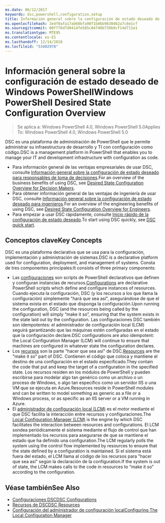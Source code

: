 ```yaml
---
ms.date: 06/12/2017
keywords: dsc,powershell,configuration,setup
title: Información general sobre la configuración de estado deseado de Windows PowerShell
ms.openlocfilehash: 3e4f0afa17ab60bfa98f1b86b9830462a7c8e1cf
ms.sourcegitcommit: 00ff76d7d9414fe585c04740b739b9cf14d711e1
ms.translationtype: MTE95
ms.contentlocale: es-ES
ms.lasthandoff: 12/14/2018
ms.locfileid: "53402978"
---
```

# <a name="windows-powershell-desired-state-configuration-overview"></a><span data-ttu-id="30dc4-103">Información general sobre la configuración de estado deseado de Windows PowerShell</span><span class="sxs-lookup"><span data-stu-id="30dc4-103">Windows PowerShell Desired State Configuration Overview</span></span>

> <span data-ttu-id="30dc4-104">Se aplica a: Windows PowerShell 4.0, Windows PowerShell 5.0</span><span class="sxs-lookup"><span data-stu-id="30dc4-104">Applies To: Windows PowerShell 4.0, Windows PowerShell 5.0</span></span>

<span data-ttu-id="30dc4-105">DSC es una plataforma de administración de PowerShell que le permite administrar su infraestructura de desarrollo y TI con configuración como código.</span><span class="sxs-lookup"><span data-stu-id="30dc4-105">DSC is a management platform in PowerShell that enables you to manage your IT and development infrastructure with configuration as code.</span></span>

- <span data-ttu-id="30dc4-106">Para información general de las ventajas empresariales de usar DSC, consulte [Información general sobre la configuración de estado deseado para responsables de toma de decisiones](decisionMaker.md).</span><span class="sxs-lookup"><span data-stu-id="30dc4-106">For an overview of the business benefits of using DSC, see [Desired State Configuration Overview for Decision Makers](decisionMaker.md).</span></span>
- <span data-ttu-id="30dc4-107">Para obtener información general de las ventajas de ingeniería de usar DSC, consulte [Información general sobre la configuración de estado deseado para ingenieros](DscForEngineers.md).</span><span class="sxs-lookup"><span data-stu-id="30dc4-107">For an overview of the engineering benefits of using DSC, see [Desired State Configuration Overview for Engineers](DscForEngineers.md).</span></span>
- <span data-ttu-id="30dc4-108">Para empezar a usar DSC rápidamente, consulte [Inicio rápido de la configuración de estado deseado](../quickstarts/website-quickstart.md).</span><span class="sxs-lookup"><span data-stu-id="30dc4-108">To start using DSC quickly, see [DSC quick start](../quickstarts/website-quickstart.md).</span></span>

## <a name="key-concepts"></a><span data-ttu-id="30dc4-109">Conceptos clave</span><span class="sxs-lookup"><span data-stu-id="30dc4-109">Key Concepts</span></span>

<span data-ttu-id="30dc4-110">DSC es una plataforma declarativa que se usa para la configuración, implementación y administración de sistemas.</span><span class="sxs-lookup"><span data-stu-id="30dc4-110">DSC is a declarative platform used for configuration, deployment, and management of systems.</span></span> <span data-ttu-id="30dc4-111">Consta de tres componentes principales:</span><span class="sxs-lookup"><span data-stu-id="30dc4-111">It consists of three primary components:</span></span>

- <span data-ttu-id="30dc4-112">Las [configuraciones](../configurations/configurations.md) son scripts de PowerShell declarativos que definen y configuran instancias de recursos.</span><span class="sxs-lookup"><span data-stu-id="30dc4-112">[Configurations](../configurations/configurations.md) are declarative PowerShell scripts which define and configure instances of resources.</span></span>
    <span data-ttu-id="30dc4-113">Cuando ejecuta la configuración, DSC (y los recursos a los que llama la configuración) simplemente "hará que sea así", asegurándose de que el sistema exista en el estado que disponga la configuración.</span><span class="sxs-lookup"><span data-stu-id="30dc4-113">Upon running the configuration, DSC (and the resources being called by the configuration) will simply “make it so”, ensuring that the system exists in the state laid out by the configuration.</span></span>
    <span data-ttu-id="30dc4-114">Las configuraciones DSC también son idempotentes: el administrador de configuración local (LCM) seguirá garantizando que las máquinas estén configuradas en el estado que la configuración declare.</span><span class="sxs-lookup"><span data-stu-id="30dc4-114">DSC configurations are also idempotent: the Local Configuration Manager (LCM) will continue to ensure that machines are configured in whatever state the configuration declares.</span></span>
- <span data-ttu-id="30dc4-115">Los [recursos](../resources/resources.md) son la parte "hacer que sea así" de DSC.</span><span class="sxs-lookup"><span data-stu-id="30dc4-115">[Resources](../resources/resources.md) are the "make it so" part of DSC.</span></span> <span data-ttu-id="30dc4-116">Contienen el código que coloca y mantiene el destino de una configuración en el estado especificado.</span><span class="sxs-lookup"><span data-stu-id="30dc4-116">They contain the code that put and keep the target of a configuration in the specified state.</span></span>
    <span data-ttu-id="30dc4-117">Los recursos residen en los módulos de PowerShell y pueden escribirse para modelar algo tan genérico como un archivo o un proceso de Windows, o algo tan específico como un servidor IIS o una VM que se ejecuta en Azure.</span><span class="sxs-lookup"><span data-stu-id="30dc4-117">Resources reside in PowerShell modules and can be written to model something as generic as a file or a Windows process, or as specific as an IIS server or a VM running in Azure.</span></span>
- <span data-ttu-id="30dc4-118">El [administrador de configuración local (LCM)](../managing-nodes/metaConfig.md) es el motor mediante el que DSC facilita la interacción entre recursos y configuraciones.</span><span class="sxs-lookup"><span data-stu-id="30dc4-118">The [Local Configuration Manager (LCM)](../managing-nodes/metaConfig.md) is the engine by which DSC facilitates the interaction between resources and configurations.</span></span>
    <span data-ttu-id="30dc4-119">El LCM sondea periódicamente el sistema mediante el flujo de control que han implementado los recursos para asegurarse de que se mantiene el estado que ha definido una configuration.</span><span class="sxs-lookup"><span data-stu-id="30dc4-119">The LCM regularly polls the system using the control flow implemented by resources to ensure that the state defined by a configuration is maintained.</span></span>
    <span data-ttu-id="30dc4-120">Si el sistema está fuera del estado, el LCM llama al código de los recursos para "hacer que sea así" según la declaración de la configuration.</span><span class="sxs-lookup"><span data-stu-id="30dc4-120">If the system is out of state, the LCM makes calls to the code in resources to “make it so” according to the configuration.</span></span>

## <a name="see-also"></a><span data-ttu-id="30dc4-121">Véase también</span><span class="sxs-lookup"><span data-stu-id="30dc4-121">See Also</span></span>

- [<span data-ttu-id="30dc4-122">Configuraciones DSC</span><span class="sxs-lookup"><span data-stu-id="30dc4-122">DSC Configurations</span></span>](../configurations/configurations.md)
- [<span data-ttu-id="30dc4-123">Recursos de DSC</span><span class="sxs-lookup"><span data-stu-id="30dc4-123">DSC Resources</span></span>](../resources/resources.md)
- [<span data-ttu-id="30dc4-124">Configuración del administrador de configuración local</span><span class="sxs-lookup"><span data-stu-id="30dc4-124">Configuring The Local Configuration Manager</span></span>](../managing-nodes/metaConfig.md)
